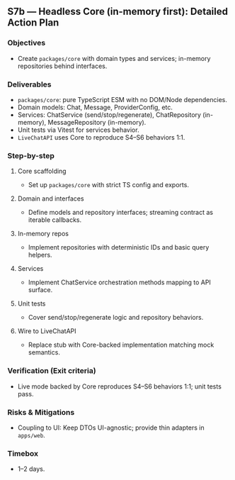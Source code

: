 ## S7b — Headless Core (in-memory first): Detailed Action Plan

### Objectives
- Create `packages/core` with domain types and services; in-memory repositories behind interfaces.

### Deliverables
- `packages/core`: pure TypeScript ESM with no DOM/Node dependencies.
- Domain models: Chat, Message, ProviderConfig, etc.
- Services: ChatService (send/stop/regenerate), ChatRepository (in-memory), MessageRepository (in-memory).
- Unit tests via Vitest for services behavior.
- `LiveChatAPI` uses Core to reproduce S4–S6 behaviors 1:1.

### Step-by-step
1) Core scaffolding
   - Set up `packages/core` with strict TS config and exports.

2) Domain and interfaces
   - Define models and repository interfaces; streaming contract as iterable callbacks.

3) In-memory repos
   - Implement repositories with deterministic IDs and basic query helpers.

4) Services
   - Implement ChatService orchestration methods mapping to API surface.

5) Unit tests
   - Cover send/stop/regenerate logic and repository behaviors.

6) Wire to LiveChatAPI
   - Replace stub with Core-backed implementation matching mock semantics.

### Verification (Exit criteria)
- Live mode backed by Core reproduces S4–S6 behaviors 1:1; unit tests pass.

### Risks & Mitigations
- Coupling to UI: Keep DTOs UI-agnostic; provide thin adapters in `apps/web`.

### Timebox
- 1–2 days.


